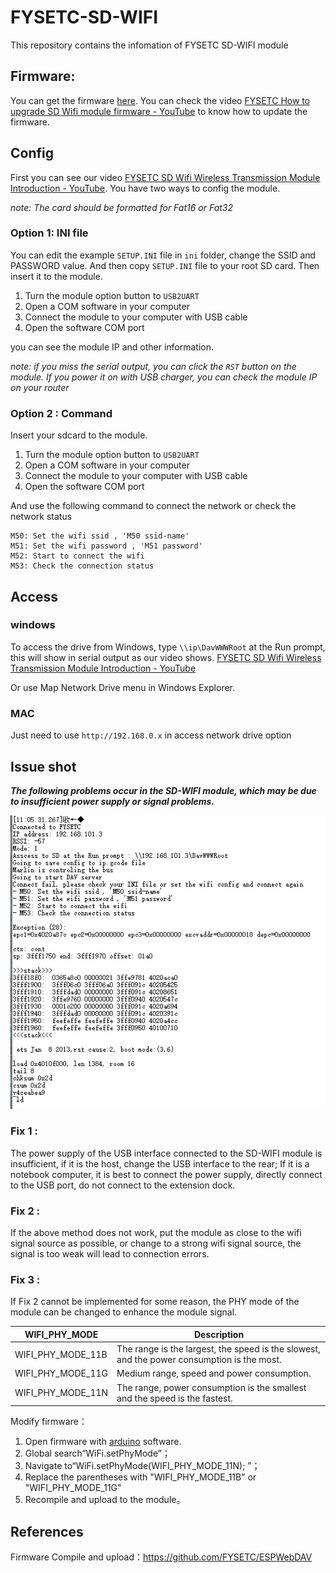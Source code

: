 # FYSETC-SD-WIFI

This repository contains the infomation of FYSETC SD-WIFI module

## Firmware:

You can get the firmware [here](https://github.com/FYSETC/ESPWebDAV). You can check the video [FYSETC How to upgrade SD Wifi module firmware - YouTube](https://www.youtube.com/watch?v=WnQ7pxHB7hs) to know how to update the firmware.

## Config

First you can see our video [FYSETC SD Wifi Wireless Transmission Module Introduction - YouTube](https://www.youtube.com/watch?v=2aW-65--NJk&t=24s). You have two ways to config the module.

*note: The card should be formatted for Fat16 or Fat32*

### Option 1: INI file

You can edit the example ```SETUP.INI``` file in ```ini``` folder, change the SSID and PASSWORD value. And then copy ```SETUP.INI``` file to your root SD card. Then insert it to the module. 

1. Turn the module option button to ```USB2UART``` 
2. Open a COM software in your computer
3. Connect the module to your computer with USB cable
4. Open the software COM port

you can see the module IP and other information.

*note: if you miss the serial output, you can click the ```RST``` button on the module. If you power it on with USB charger, you can check the module IP on your router*

### Option 2 : Command

Insert your sdcard to the module.

1. Turn the module option button to ```USB2UART``` 
2. Open a COM software in your computer
3. Connect the module to your computer with USB cable
4. Open the software COM port

And use the following command to connect the network or check the network status

    M50: Set the wifi ssid , 'M50 ssid-name'
    M51: Set the wifi password , 'M51 password'
    M52: Start to connect the wifi
    M53: Check the connection status

## Access

### windows

To access the drive from Windows, type ```\\ip\DavWWWRoot``` at the Run prompt, this will show in serial output as our video shows. [FYSETC SD Wifi Wireless Transmission Module Introduction - YouTube](https://www.youtube.com/watch?v=2aW-65--NJk&t=24s)

Or use Map Network Drive menu in Windows Explorer.

### MAC

Just need to use  ```http://192.168.0.x``` in access network drive option

## Issue shot

***The following problems occur in the SD-WIFI module, which may be due to insufficient power supply or signal problems.***

![](SD-WIFI_1.bmp)

### Fix 1 :

The power supply of the USB interface connected to the SD-WIFI module is insufficient, if it is the host, change the USB interface to the rear; If it is a notebook computer, it is best to connect the power supply, directly connect to the USB port, do not connect to the extension dock.

### Fix 2 :

If the above method does not work, put the module as close to the wifi signal source as possible, or change to a strong wifi signal source, the signal is too weak will lead to connection errors.

### Fix 3 :

If Fix 2 cannot be implemented for some reason, the PHY mode of the module can be changed to enhance the module signal.

| WIFI_PHY_MODE     | Description                                                                                |
| ----------------- | ------------------------------------------------------------------------------------------ |
| WIFI_PHY_MODE_11B | The range is the largest, the speed is the slowest, and the power consumption is the most. |
| WIFI_PHY_MODE_11G | Medium range, speed and power consumption.                                                 |
| WIFI_PHY_MODE_11N | The range, power consumption is the smallest and the speed is the fastest.                 |

Modify firmware：

1. Open firmware with [arduino](https://www.arduino.cc/) software.
2. Global search“WiFi.setPhyMode”；
3. Navigate to“WiFi.setPhyMode(WIFI_PHY_MODE_11N); ”；
4. Replace the parentheses with "WIFI_PHY_MODE_11B" or "WIFI_PHY_MODE_11G"
5. Recompile and upload to the module。

## References

Firmware Compile and upload：https://github.com/FYSETC/ESPWebDAV